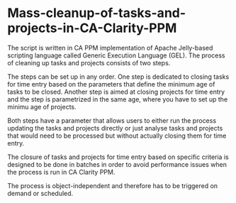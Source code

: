 # Mass-cleanup-of-tasks-and-projects-in-CA-Clarity-PPM
The script is written in CA PPM implementation of Apache Jelly-based scripting language called Generic Execution Language (GEL). 
The process of cleaning up tasks and projects consists of two steps. 

The steps can be set up in any order. 
One step is dedicated to closing tasks for time entry based on the parameters that define the minimum age of tasks to be closed. 
Another step is aimed at closing projects for time entry and the step is parametrized in the same age, where you have to set up the minimu age of projects.

Both steps have a parameter that allows users to either run the process updating the tasks and projects directly or just analyse tasks and projects that would need to be processed but without actually closing them for time entry.

The closure of tasks and projects for time entry based on specific criteria is designed to be done in batches in order to avoid performance issues when the process is run in CA Clarity PPM.

The process is object-independent and therefore has to be triggered on demand or scheduled. 
